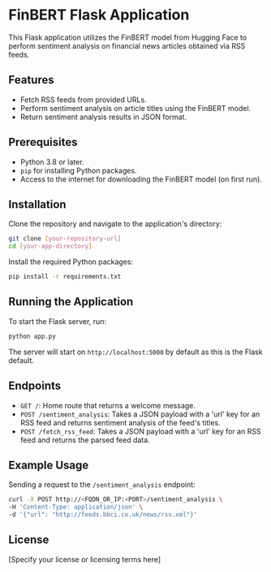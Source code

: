 
# FinBERT Flask Application

This Flask application utilizes the FinBERT model from Hugging Face to perform sentiment analysis on financial news articles obtained via RSS feeds.

## Features

- Fetch RSS feeds from provided URLs.
- Perform sentiment analysis on article titles using the FinBERT model.
- Return sentiment analysis results in JSON format.

## Prerequisites

- Python 3.8 or later.
- `pip` for installing Python packages.
- Access to the internet for downloading the FinBERT model (on first run).

## Installation

Clone the repository and navigate to the application's directory:

```bash
git clone [your-repository-url]
cd [your-app-directory]
```

Install the required Python packages:

```bash
pip install -r requirements.txt
```

## Running the Application

To start the Flask server, run:

```bash
python app.py
```

The server will start on `http://localhost:5000` by default as this is the Flask default.

## Endpoints

- `GET /`: Home route that returns a welcome message.
- `POST /sentiment_analysis`: Takes a JSON payload with a 'url' key for an RSS feed and returns sentiment analysis of the feed's titles.
- `POST /fetch_rss_feed`: Takes a JSON payload with a 'url' key for an RSS feed and returns the parsed feed data.

## Example Usage

Sending a request to the `/sentiment_analysis` endpoint:

```bash
curl -X POST http://<FQDN_OR_IP:<PORT>/sentiment_analysis \
-H 'Content-Type: application/json' \
-d '{"url": "http://feeds.bbci.co.uk/news/rss.xml"}'
```

## License

[Specify your license or licensing terms here]
